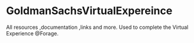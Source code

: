 # GoldmanSachsVirtualExpereince
All resources ,documentation ,links and more. Used to complete  the Virtual Experience @Forage.
